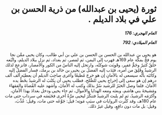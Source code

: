 <h1 dir="rtl">ثورة (يحيى بن عبدالله) من ذرية الحسن بن علي في بلاد الديلم .</h1>

<h5 dir="rtl">العام الهجري:  176

العام الميلادي: 792

</h5>

<p dir="rtl">هو يحيى بن عبدالله بن الحسن بن الحسن بن علي بن أبي طالب، وكان يحيى ممَّن نجا يوم فخٍّ بمكَّة عام 169هـ فهرب إلى اليمن، ثم لمصر، ثم بغداد، ثم نزل ببلاد الديلم، واتَّبَعه خلقٌ كثيرٌ وجَمٌّ غفير، وقَوِيَت شوكتُه، وارتحل إليه الناسُ من الكور والأمصار، فانزعج لذلك الرشيدُ وقَلِقَ من أمره، فنَدَب إليه الفضلَ بن يحيى بن خالد بن برمك، فسار الفضلُ إليه وكاتَبَه بأنَّه سيسعى له بالأمانِ إن هو خرجَ مُطيعًا وأغرى صاحِبَ الديلم أن يعطيَه ألف ألف درهم إن هو سعى إلى إخراجِ يحيى للصُّلحِ، فطلب يحيى أن يكتُبَ له الرشيدُ بخَطِّ يده الأمانَ، فلما وصل الخبَرُ للرشيد سُرَّ بذلك وكتب له الأمانَ، وأشهد عليه القُضاةَ والفقهاءَ ومَشيخةَ بني هاشم، وبعثه ومعه الهدايا والأموال، ثم جاء يحيى ودخل بغدادَ بهذا الأمانِ، وأكرَمَه الرشيدُ، ثم لم يلبث الرشيدُ فتنكَّرَ ليحيى مرَّةً أخرى فحَبَسَه في سرداب حتى مات عام 180هـ، وقد كَثُرت الروايات في سبَبِ مَوتِه؛ قيل: جَوَّعَه حتى مات، وقيل: عُذِّبَ، وقيل: بل مات دون دافِعٍ، وقيل غيرُ ذلك.</p></br>
